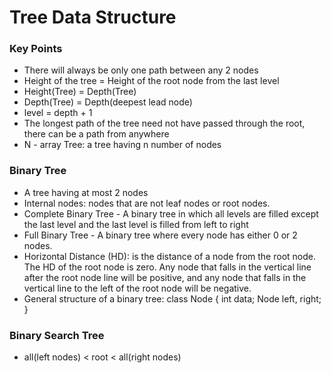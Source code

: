 # Tree Data Structure

### Key Points

 - There will always be only one path between any 2 nodes
 - Height of the tree =  Height of the root node from the last level
 - Height(Tree) = Depth(Tree)
 - Depth(Tree) = Depth(deepest lead node)
 - level = depth + 1
 - The longest path of the tree need not have passed through the root, there can be a path from anywhere
 - N - array Tree: a tree having n number of nodes

### Binary Tree
- A tree having at most 2 nodes
- Internal nodes: nodes that are not leaf nodes or root nodes.
- Complete Binary Tree - A binary tree in which all levels are filled except the last level and the last level is filled from left to right
- Full Binary Tree - A binary tree where every node has either 0 or 2 nodes.
- Horizontal Distance (HD): is the distance of a node from the root node. The HD of the root node is zero. Any node that falls in the vertical line after the root node line will be positive, and any node that falls in the vertical line to the left of the root node will be negative.
- General structure of a binary tree:
  class Node {
    int data;
    Node left, right;
  }

### Binary Search Tree
- all(left nodes) < root < all(right nodes)

  

